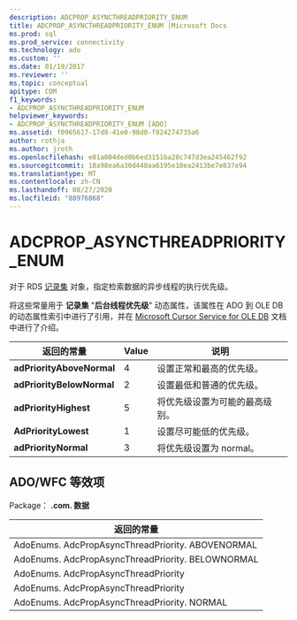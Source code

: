 ```yaml
---
description: ADCPROP_ASYNCTHREADPRIORITY_ENUM
title: ADCPROP_ASYNCTHREADPRIORITY_ENUM |Microsoft Docs
ms.prod: sql
ms.prod_service: connectivity
ms.technology: ado
ms.custom: ''
ms.date: 01/19/2017
ms.reviewer: ''
ms.topic: conceptual
apitype: COM
f1_keywords:
- ADCPROP_ASYNCTHREADPRIORITY_ENUM
helpviewer_keywords:
- ADCPROP_ASYNCTHREADPRIORITY_ENUM [ADO]
ms.assetid: f0965617-17d8-41e0-98d0-f824274735a6
author: rothja
ms.author: jroth
ms.openlocfilehash: e01a004ded0b6ed3151ba28c747d3ea245462f92
ms.sourcegitcommit: 18a98ea6a30d448aa6195e10ea2413be7e837e94
ms.translationtype: MT
ms.contentlocale: zh-CN
ms.lasthandoff: 08/27/2020
ms.locfileid: "88976868"
---
```

# <a name="adcprop_asyncthreadpriority_enum"></a>ADCPROP_ASYNCTHREADPRIORITY_ENUM
对于 RDS [记录集](./recordset-object-ado.md) 对象，指定检索数据的异步线程的执行优先级。  
  
 将这些常量用于 **记录集** "**后台线程优先级**" 动态属性，该属性在 ADO 到 OLE DB 的动态属性索引中进行了引用，并在 [Microsoft Cursor Service for OLE DB](../../guide/appendixes/microsoft-cursor-service-for-ole-db-ado-service-component.md) 文档中进行了介绍。  
  
|返回的常量|Value|说明|  
|--------------|-----------|-----------------|  
|**adPriorityAboveNormal**|4|设置正常和最高的优先级。|  
|**adPriorityBelowNormal**|2|设置最低和普通的优先级。|  
|**adPriorityHighest**|5|将优先级设置为可能的最高级别。|  
|**AdPriorityLowest**|1|设置尽可能低的优先级。|  
|**adPriorityNormal**|3|将优先级设置为 normal。|  
  
## <a name="adowfc-equivalent"></a>ADO/WFC 等效项  
 Package： **.com. 数据**  
  
|返回的常量|  
|--------------|  
|AdoEnums. AdcPropAsyncThreadPriority. ABOVENORMAL|  
|AdoEnums. AdcPropAsyncThreadPriority. BELOWNORMAL|  
|AdoEnums. AdcPropAsyncThreadPriority|  
|AdoEnums. AdcPropAsyncThreadPriority|  
|AdoEnums. AdcPropAsyncThreadPriority. NORMAL|